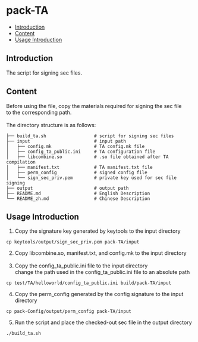 # pack-TA<a name="EN_US_TOPIC_0000001078026808"></a>

-   [Introduction](#section1)
-   [Content](#section2)
-   [Usage Introduction](#section3)

## Introduction<a name="section1"></a>

The script for signing sec files.

## Content<a name="section2"></a>

 Before using the file, copy the materials required for signing the sec file<br>
 to the corresponding path.<br><br/>
The directory structure is as follows:
```
├── build_ta.sh                  # script for signing sec files
├── input                        # input path
│   ├── config.mk                # TA config.mk file
│   ├── config_ta_public.ini     # TA configuration file
│   ├── libcombine.so            # .so file obtained after TA compilation
│   ├── manifest.txt             # TA manifest.txt file
│   ├── perm_config              # signed config file
│   └── sign_sec_priv.pem        # private key used for sec file signing
├── output                       # output path
├── README.md                    # English Description
└── README_zh.md                 # Chinese Description
```

## Usage Introduction<a name="section3"></a>

1. Copy the signature key generated by keytools to the input directory
```
cp keytools/output/sign_sec_priv.pem pack-TA/input
```
2. Copy libcombine.so, manifest.txt, and config.mk to the input directory<br><br/>
3. Copy the config_ta_public.ini file to the input directory<br>
   change the path used in the config_ta_public.ini file to an absolute path<br>
```
cp test/TA/helloworld/config_ta_public.ini build/pack-TA/input
```
4. Copy the perm_config generated by the config signature to the input directory
```
cp pack-Config/output/perm_config pack-TA/input
```
5. Run the script and place the checked-out sec file in the output directory
```
./build_ta.sh
```